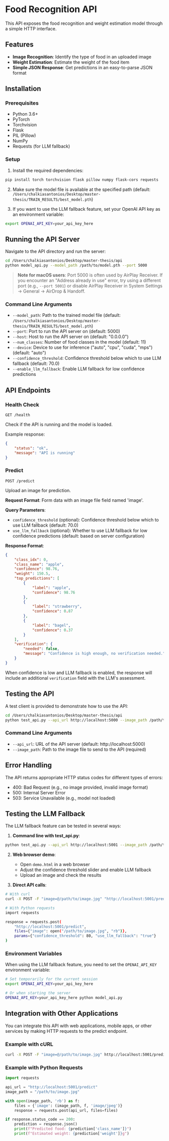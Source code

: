 # Food Recognition API

This API exposes the food recognition and weight estimation model through a simple HTTP interface.

## Features

- **Image Recognition**: Identify the type of food in an uploaded image
- **Weight Estimation**: Estimate the weight of the food item
- **Simple JSON Response**: Get predictions in an easy-to-parse JSON format

## Installation

### Prerequisites

- Python 3.6+
- PyTorch
- Torchvision
- Flask
- PIL (Pillow)
- NumPy
- Requests (for LLM fallback)

### Setup

1. Install the required dependencies:

```bash
pip install torch torchvision flask pillow numpy flask-cors requests
```

2. Make sure the model file is available at the specified path (default: `/Users/chalkiasantonios/Desktop/master-thesis/TRAIN_RESULTS/best_model.pth`)

3. If you want to use the LLM fallback feature, set your OpenAI API key as an environment variable:

```bash
export OPENAI_API_KEY=your_api_key_here
```

## Running the API Server

Navigate to the API directory and run the server:

```bash
cd /Users/chalkiasantonios/Desktop/master-thesis/api
python model_api.py --model_path /path/to/model.pth --port 5000
```

> **Note for macOS users**: Port 5000 is often used by AirPlay Receiver. If you encounter an "Address already in use" error, try using a different port (e.g., `--port 5001`) or disable AirPlay Receiver in System Settings → General → AirDrop & Handoff.

### Command Line Arguments

- `--model_path`: Path to the trained model file (default: `/Users/chalkiasantonios/Desktop/master-thesis/TRAIN_RESULTS/best_model.pth`)
- `--port`: Port to run the API server on (default: 5000)
- `--host`: Host to run the API server on (default: "0.0.0.0")
- `--num_classes`: Number of food classes in the model (default: 11)
- `--device`: Device to use for inference ("auto", "cpu", "cuda", "mps") (default: "auto")
- `--confidence_threshold`: Confidence threshold below which to use LLM fallback (default: 70.0)
- `--enable_llm_fallback`: Enable LLM fallback for low confidence predictions

## API Endpoints

### Health Check

`GET /health`

Check if the API is running and the model is loaded.

Example response:
```json
{
    "status": "ok",
    "message": "API is running"
}
```

### Predict

`POST /predict`

Upload an image for prediction.

**Request Format**: Form data with an image file field named 'image'.

**Query Parameters**:
- `confidence_threshold` (optional): Confidence threshold below which to use LLM fallback (default: 70.0)
- `use_llm_fallback` (optional): Whether to use LLM fallback for low confidence predictions (default: based on server configuration)

**Response Format**:
```json
{
    "class_idx": 0,
    "class_name": "apple",
    "confidence": 98.76,
    "weight": 150.5,
    "top_predictions": [
        {
            "label": "apple",
            "confidence": 98.76
        },
        {
            "label": "strawberry",
            "confidence": 0.87
        },
        {
            "label": "bagel",
            "confidence": 0.37
        }
    ],
    "verification": {
        "needed": false,
        "message": "Confidence is high enough, no verification needed."
    }
}
```

When confidence is low and LLM fallback is enabled, the response will include an additional `verification` field with the LLM's assessment.

## Testing the API

A test client is provided to demonstrate how to use the API:

```bash
cd /Users/chalkiasantonios/Desktop/master-thesis/api
python test_api.py --api_url http://localhost:5000 --image_path /path/to/image.jpg
```

### Command Line Arguments

- `--api_url`: URL of the API server (default: http://localhost:5000)
- `--image_path`: Path to the image file to send to the API (required)

## Error Handling

The API returns appropriate HTTP status codes for different types of errors:

- 400: Bad Request (e.g., no image provided, invalid image format)
- 500: Internal Server Error
- 503: Service Unavailable (e.g., model not loaded)

## Testing the LLM Fallback

The LLM fallback feature can be tested in several ways:

1. **Command line with test_api.py**:
```bash
python test_api.py --api_url http://localhost:5001 --image_path /path/to/image.jpg --confidence_threshold 85 --use_llm_fallback
```

2. **Web browser demo**:
   - Open `demo.html` in a web browser
   - Adjust the confidence threshold slider and enable LLM fallback
   - Upload an image and check the results

3. **Direct API calls**:
```bash
# With curl
curl -X POST -F "image=@/path/to/image.jpg" "http://localhost:5001/predict?confidence_threshold=80&use_llm_fallback=true"

# With Python requests
import requests

response = requests.post(
    "http://localhost:5001/predict",
    files={"image": open("/path/to/image.jpg", "rb")},
    params={"confidence_threshold": 80, "use_llm_fallback": "true"}
)
```

### Environment Variables

When using the LLM fallback feature, you need to set the `OPENAI_API_KEY` environment variable:

```bash
# Set temporarily for the current session
export OPENAI_API_KEY=your_api_key_here

# Or when starting the server
OPENAI_API_KEY=your_api_key_here python model_api.py
```

## Integration with Other Applications

You can integrate this API with web applications, mobile apps, or other services by making HTTP requests to the predict endpoint.

### Example with cURL

```bash
curl -X POST -F "image=@/path/to/image.jpg" http://localhost:5001/predict
```

### Example with Python Requests

```python
import requests

api_url = "http://localhost:5001/predict"
image_path = "/path/to/image.jpg"

with open(image_path, 'rb') as f:
    files = {'image': (image_path, f, 'image/jpeg')}
    response = requests.post(api_url, files=files)

if response.status_code == 200:
    prediction = response.json()
    print(f"Predicted food: {prediction['class_name']}")
    print(f"Estimated weight: {prediction['weight']}g")
```
